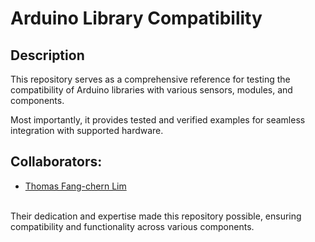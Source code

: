 # Arduino Library Compatibility


## Description
This repository serves as a comprehensive reference for testing the compatibility of Arduino libraries with various sensors, modules, and components.

Most importantly, it provides tested and verified examples for seamless integration with supported hardware.

## Collaborators:
- [Thomas Fang-chern Lim](www.linkedin.com/in/limfangchern)
<br>
Their dedication and expertise made this repository possible, ensuring compatibility and functionality across various components.
